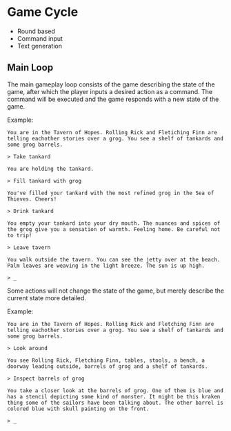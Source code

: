 Game Cycle
==========

- Round based
- Command input
- Text generation

Main Loop
---------

The main gameplay loop consists of the game describing the state of the game, after which the player inputs a desired action as a command. The command will be executed and the game responds with a new state of the game.

Example:
```
You are in the Tavern of Hopes. Rolling Rick and Fletiching Finn are telling eachother stories over a grog. You see a shelf of tankards and some grog barrels.

> Take tankard

You are holding the tankard.

> Fill tankard with grog

You've filled your tankard with the most refined grog in the Sea of Thieves. Cheers!

> Drink tankard

You empty your tankard into your dry mouth. The nuances and spices of the grog give you a sensation of warmth. Feeling home. Be careful not to trip!

> Leave tavern

You walk outside the tavern. You can see the jetty over at the beach. Palm leaves are weaving in the light breeze. The sun is up high.

> _
```

Some actions will not change the state of the game, but merely describe the current state more detailed.

Example:
```
You are in the Tavern of Hopes. Rolling Rick and Fletching Finn are telling eachother stories over a grog. You see a shelf of tankards and some grog barrels.

> Look around

You see Rolling Rick, Fletching Finn, tables, stools, a bench, a doorway leading outside, barrels of grog and a shelf of tankards.

> Inspect barrels of grog

You take a closer look at the barrels of grog. One of them is blue and has a stencil depicting some kind of monster. It might be this kraken thing some of the sailors have been talking about. The other barrel is colored blue with skull painting on the front.

> _
```
